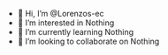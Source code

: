- 👋 Hi, I’m @Lorenzos-ec
- 👀 I’m interested in Nothing
- 🌱 I’m currently learning Nothing
- 💞️ I’m looking to collaborate on Nothing

<!---
Lorenzos-ec/Lorenzos-ec is a ✨ special ✨ repository because its `README.md` (this file) appears on your GitHub profile.
You can click the Preview link to take a look at your changes.
--->
